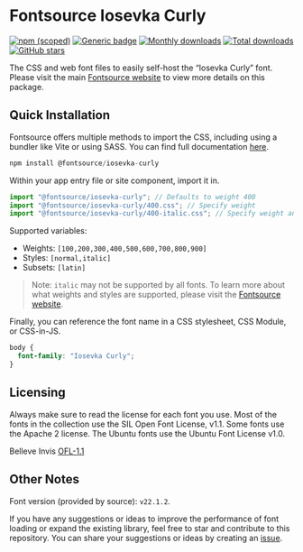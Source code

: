 # Fontsource Iosevka Curly

[![npm (scoped)](https://img.shields.io/npm/v/@fontsource/iosevka-curly?color=brightgreen)](https://www.npmjs.com/package/@fontsource/iosevka-curly) [![Generic badge](https://img.shields.io/badge/fontsource-passing-brightgreen)](https://github.com/fontsource/fontsource) [![Monthly downloads](https://badgen.net/npm/dm/@fontsource/iosevka-curly)](https://github.com/fontsource/fontsource) [![Total downloads](https://badgen.net/npm/dt/@fontsource/iosevka-curly)](https://github.com/fontsource/fontsource) [![GitHub stars](https://img.shields.io/github/stars/fontsource/fontsource.svg?style=social&label=Star)](https://github.com/fontsource/fontsource/stargazers)

The CSS and web font files to easily self-host the “Iosevka Curly” font. Please visit the main [Fontsource website](https://fontsource.org/fonts/iosevka-curly) to view more details on this package.

## Quick Installation

Fontsource offers multiple methods to import the CSS, including using a bundler like Vite or using SASS. You can find full documentation [here](https://fontsource.org/docs/getting-started/introduction).

```javascript
npm install @fontsource/iosevka-curly
```

Within your app entry file or site component, import it in.

```javascript
import "@fontsource/iosevka-curly"; // Defaults to weight 400
import "@fontsource/iosevka-curly/400.css"; // Specify weight
import "@fontsource/iosevka-curly/400-italic.css"; // Specify weight and style
```

Supported variables:
- Weights: `[100,200,300,400,500,600,700,800,900]`
- Styles: `[normal,italic]`
- Subsets: `[latin]`

> Note: `italic` may not be supported by all fonts. To learn more about what weights and styles are supported, please visit the [Fontsource website](https://fontsource.org/fonts/iosevka-curly).

Finally, you can reference the font name in a CSS stylesheet, CSS Module, or CSS-in-JS.

```css
body {
  font-family: "Iosevka Curly";
}
```

## Licensing
Always make sure to read the license for each font you use. Most of the fonts in the collection use the SIL Open Font License, v1.1. Some fonts use the Apache 2 license. The Ubuntu fonts use the Ubuntu Font License v1.0.

Belleve Invis
[OFL-1.1](https://github.com/be5invis/Iosevka/blob/main/LICENSE.md)

## Other Notes
Font version (provided by source): `v22.1.2`.

If you have any suggestions or ideas to improve the performance of font loading or expand the existing library, feel free to star and contribute to this repository. You can share your suggestions or ideas by creating an [issue](https://github.com/fontsource/fontsource/issues).